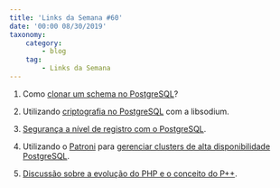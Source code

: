 ```yaml
---
title: 'Links da Semana #60'
date: '00:00 08/30/2019'
taxonomy:
    category:
        - blog
    tag:
        - Links da Semana
---
```


1. Como [clonar um schema no PostgreSQL](http://www.pateldenish.com/2019/08/clone-schema-in-postgres.html)?

1. Utilizando [criptografia no PostgreSQL](https://github.com/michelp/pgsodium) com a libsodium.

1. [Segurança a nível de registro com o PostgreSQL](https://www.cybertec-postgresql.com/en/postgresql-row-level-security-views-and-a-lot-of-magic/).

1. Utilizando o [Patroni](https://github.com/zalando/patroni) para [gerenciar clusters de alta disponibilidade PostgreSQL](https://scalegrid.io/blog/managing-high-availability-in-postgresql-part-3/).

1. [Discussão sobre a evolução do PHP e o conceito do P++](https://mamchenkov.net/wordpress/2019/08/21/php-vs-p/).
